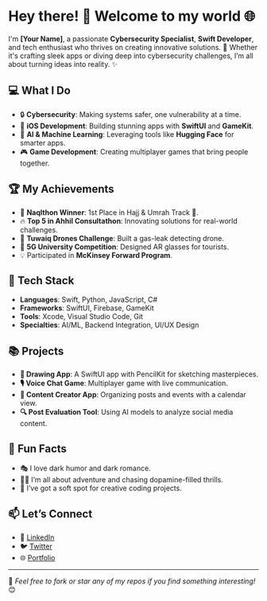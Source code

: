 # Hey there! 👋 Welcome to my world 🌐

I'm **[Your Name]**, a passionate **Cybersecurity Specialist**, **Swift Developer**, and tech enthusiast who thrives on creating innovative solutions. 🚀 Whether it's crafting sleek apps or diving deep into cybersecurity challenges, I’m all about turning ideas into reality. ✨

## 💻 **What I Do**
- 🔒 **Cybersecurity**: Making systems safer, one vulnerability at a time.
- 📱 **iOS Development**: Building stunning apps with **SwiftUI** and **GameKit**.
- 🤖 **AI & Machine Learning**: Leveraging tools like **Hugging Face** for smarter apps.
- 🎮 **Game Development**: Creating multiplayer games that bring people together.

## 🏆 **My Achievements**
- 🥇 **Naqlthon Winner**: 1st Place in Hajj & Umrah Track 🕋.
- 🔥 **Top 5 in Ahhil Consultathon**: Innovating solutions for real-world challenges.
- 🚁 **Tuwaiq Drones Challenge**: Built a gas-leak detecting drone.
- 🎨 **5G University Competition**: Designed AR glasses for tourists.
- 💡 Participated in **McKinsey Forward Program**.

## 🔧 **Tech Stack**
- **Languages**: Swift, Python, JavaScript, C#
- **Frameworks**: SwiftUI, Firebase, GameKit
- **Tools**: Xcode, Visual Studio Code, Git
- **Specialties**: AI/ML, Backend Integration, UI/UX Design

## 📚 **Projects**
- **🎨 Drawing App**: A SwiftUI app with PencilKit for sketching masterpieces.
- **🎙️ Voice Chat Game**: Multiplayer game with live communication.
- **📅 Content Creator App**: Organizing posts and events with a calendar view.
- **🔍 Post Evaluation Tool**: Using AI models to analyze social media content.

## 🌟 **Fun Facts**
- 🎭 I love dark humor and dark romance.
- 🧗‍♂️ I’m all about adventure and chasing dopamine-filled thrills.
- 🖤 I’ve got a soft spot for creative coding projects.

## 📫 **Let’s Connect**
- 💼 [LinkedIn](https://linkedin.com/in/your-profile)
- 🐦 [Twitter](https://twitter.com/your-profile)
- 🌐 [Portfolio](https://yourportfolio.com)

---

🔗 *Feel free to fork or star any of my repos if you find something interesting!* 😊
